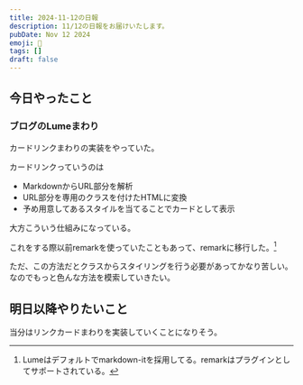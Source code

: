 ```yaml
---
title: 2024-11-12の日報
description: 11/12の日報をお届けいたします。
pubDate: Nov 12 2024
emoji: 🦊
tags: []
draft: false
---
```


## 今日やったこと

### ブログのLumeまわり

カードリンクまわりの実装をやっていた。

カードリンクっていうのは

- MarkdownからURL部分を解析
- URL部分を専用のクラスを付けたHTMLに変換
- 予め用意してあるスタイルを当てることでカードとして表示

大方こういう仕組みになっている。

これをする際以前remarkを使っていたこともあって、remarkに移行した。[^1]

ただ、この方法だとクラスからスタイリングを行う必要があってかなり苦しい。
なのでもっと色んな方法を模索していきたい。

## 明日以降やりたいこと

当分はリンクカードまわりを実装していくことになりそう。

[^1]: Lumeはデフォルトでmarkdown-itを採用してる。remarkはプラグインとしてサポートされている。
